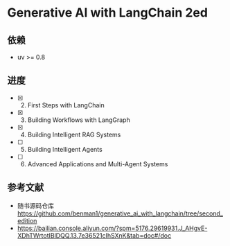 # Generative AI with LangChain 2ed

## 依赖
- uv >= 0.8

## 进度

- [x] 02. First Steps with LangChain
- [x] 03. Building Workflows with LangGraph
- [x] 04. Building Intelligent RAG Systems
- [ ] 05. Building Intelligent Agents
- [ ] 06. Advanced Applications and Multi-Agent Systems

## 参考文献
- 随书源码仓库 https://github.com/benman1/generative_ai_with_langchain/tree/second_edition
- https://bailian.console.aliyun.com/?spm=5176.29619931.J_AHgvE-XDhTWrtotIBlDQQ.13.7e36521cIhSXnK&tab=doc#/doc

